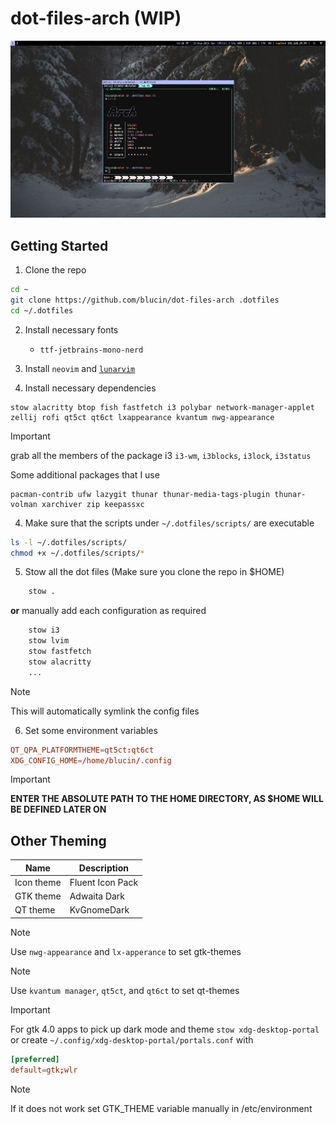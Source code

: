 # dot-files-arch (WIP)

![homescreen-screenshot](./assets/screenshot.png)

## Getting Started

1. Clone the repo

```bash
cd ~
git clone https://github.com/blucin/dot-files-arch .dotfiles
cd ~/.dotfiles
```

2. Install necessary fonts
    - `ttf-jetbrains-mono-nerd`

3. Install `neovim` and [`lunarvim`](https://www.lunarvim.org/)

3. Install necessary dependencies

```
stow alacritty btop fish fastfetch i3 polybar network-manager-applet zellij rofi qt5ct qt6ct lxappearance kvantum nwg-appearance
```
> [!IMPORTANT] 
> grab all the members of the package i3 `i3-wm`, `i3blocks`, `i3lock`, `i3status`

Some additional packages that I use

```
pacman-contrib ufw lazygit thunar thunar-media-tags-plugin thunar-volman xarchiver zip keepassxc
```

4. Make sure that the scripts under `~/.dotfiles/scripts/` are executable

```bash
ls -l ~/.dotfiles/scripts/
chmod +x ~/.dotfiles/scripts/*
```

5. Stow all the dot files (Make sure you clone the repo in $HOME)

```bash
    stow .
```

**or** manually add each configuration as required

```bash
    stow i3
    stow lvim
    stow fastfetch
    stow alacritty
    ...
```

> [!NOTE]
> This will automatically symlink the config files

6. Set some environment variables

```conf
QT_QPA_PLATFORMTHEME=qt5ct:qt6ct
XDG_CONFIG_HOME=/home/blucin/.config
```
> [!IMPORTANT]  
> **ENTER THE ABSOLUTE PATH TO THE HOME DIRECTORY, AS $HOME WILL BE DEFINED LATER ON**

## Other Theming

| Name | Description |
| ----- | ----------- |
| Icon theme | Fluent Icon Pack |
| GTK theme | Adwaita Dark |
| QT theme  | KvGnomeDark |

> [!NOTE]
> Use `nwg-appearance` and `lx-apperance` to set gtk-themes

> [!NOTE]
> Use `kvantum manager`, `qt5ct`, and `qt6ct` to set qt-themes

> [!IMPORTANT]
> For gtk 4.0 apps to pick up dark mode and theme
> `stow xdg-desktop-portal` or create `~/.config/xdg-desktop-portal/portals.conf` with

 ```conf
[preferred]
default=gtk;wlr
```

> [!NOTE]
> If it does not work set GTK_THEME variable manually in /etc/environment


